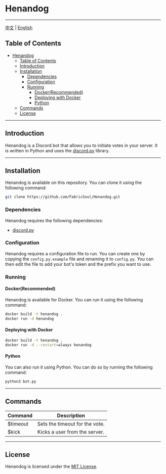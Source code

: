 # Henandog

---
[中文](./README_zh.md) | [English](./README.md)

## Table of Contents

- [Henandog](#henandog)
  - [Table of Contents](#table-of-contents)
  - [Introduction](#introduction)
  - [Installation](#installation)
    - [Dependencies](#dependencies)
    - [Configuration](#configuration)
    - [Running](#running)
      - [Docker(Recommended)](#dockerrecommended)
      - [Deploying with Docker](#deploying-with-docker)
      - [Python](#python)
  - [Commands](#commands)
  - [License](#license)

---
## Introduction
Henandog is a Discord bot that allows you to initiate votes in your server. It is written in Python and uses the [discord.py](https://pypi.org/project/discord.py/) library.

---
## Installation
Henandog is available on this repository. You can clone it using the following command:
```bash
git clone https://github.com/FabricSoul/Henandog.git
```
### Dependencies
Henandog requires the following dependencies:
  * [discord.py](https://pypi.org/project/discord.py/)

### Configuration
Henandog requires a configuration file to run. You can create one by copying the `config.py.example` file and renaming it to `config.py`. You can then edit the file to add your bot's token and the prefix you want to use.

### Running

#### Docker(Recommended)
Henandog is available for Docker. You can run it using the following command:
```bash
docker build -t henandog .
docker run -d henandog
```

#### Deploying with Docker
```bash
docker build -t henandog .
docker run -d --restart=always henandog
```

#### Python
You can also run it using Python. You can do so by running the following command:
```bash
python3 bot.py
```

---
## Commands
| Command | Description |
| --- | --- |
| $timeout | Sets the timeout for the vote. |
| $kick | Kicks a user from the server. |

---
## License
Henandog is licensed under the [MIT License](./LICENSE).